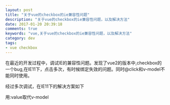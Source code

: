 ```yaml
---
layout: post
title: "关于vue的checkbox的ie兼容性问题"
description: "关于vue的checkbox的ie兼容性问题，以及解决方法"
date: 2017-01-20 20:39:18
comments: true
keywords: "vue,关于vue的checkbox的ie兼容性问题，以及解决方法"
category: dev
tags:
- vue checkbox
---
```


在最近的开发过程中，调试IE的兼容性问题。发现了vue2的版本中,checkbox的一个bug,在IE11下，点击多次，有时候绑定失效的问题。同时@click和v-model不能同时使用。

经过多次调试，在IE11下的解决方案如下

用:value取代v-model